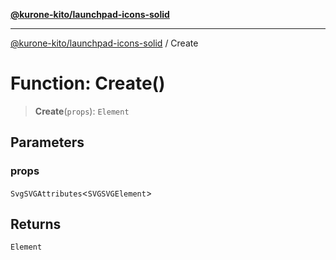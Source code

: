 [**@kurone-kito/launchpad-icons-solid**](../README.md)

***

[@kurone-kito/launchpad-icons-solid](../globals.md) / Create

# Function: Create()

> **Create**(`props`): `Element`

## Parameters

### props

`SvgSVGAttributes`\<`SVGSVGElement`\>

## Returns

`Element`

